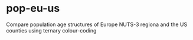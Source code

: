 # pop-eu-us
Compare population age structures of Europe NUTS-3 regiona and the US counties using ternary colour-coding
